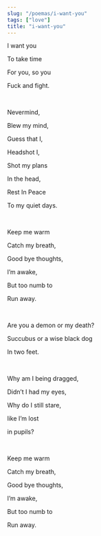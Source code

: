 ```yaml
---
slug: "/poemas/i-want-you"
tags: ["love"]
title: "i-want-you"
---
```

I want you

To take time

For you, so you

Fuck and fight.

&nbsp;

Nevermind,

Blew my mind,

Guess that I,

Headshot I,

Shot my plans

In the head,

Rest In Peace

To my quiet days.

&nbsp;

Keep me warm

Catch my breath,

Good bye thoughts,

I’m awake,

But too numb to

Run away.

&nbsp;

Are you a demon or my death?

Succubus or a wise black dog

In two feet.

&nbsp;

Why am I being dragged,

Didn’t I had my eyes,

Why do I still stare,

like I’m lost

in pupils?

&nbsp;

Keep me warm

Catch my breath,

Good bye thoughts,

I’m awake,

But too numb to

Run away.